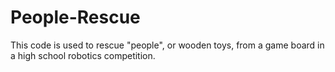 # People-Rescue
This code is used to rescue "people", or wooden toys, from a game board in a high school robotics competition.
